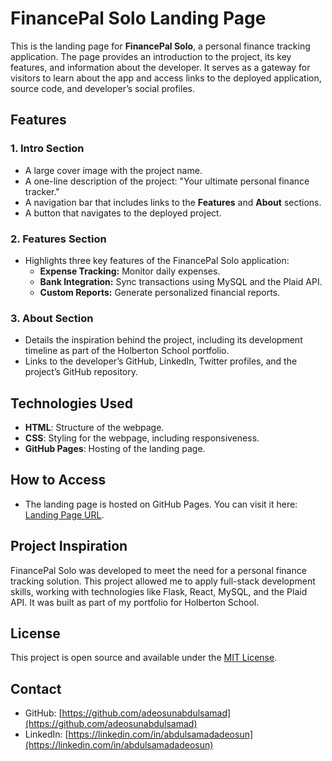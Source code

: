 # FinancePal Solo Landing Page

This is the landing page for **FinancePal Solo**, a personal finance tracking application. The page provides an introduction to the project, its key features, and information about the developer. It serves as a gateway for visitors to learn about the app and access links to the deployed application, source code, and developer’s social profiles.

## Features

### 1. Intro Section
- A large cover image with the project name.
- A one-line description of the project: "Your ultimate personal finance tracker."
- A navigation bar that includes links to the **Features** and **About** sections.
- A button that navigates to the deployed project.

### 2. Features Section
- Highlights three key features of the FinancePal Solo application:
  - **Expense Tracking:** Monitor daily expenses.
  - **Bank Integration:** Sync transactions using MySQL and the Plaid API.
  - **Custom Reports:** Generate personalized financial reports.

### 3. About Section
- Details the inspiration behind the project, including its development timeline as part of the Holberton School portfolio.
- Links to the developer’s GitHub, LinkedIn, Twitter profiles, and the project’s GitHub repository.

## Technologies Used
- **HTML**: Structure of the webpage.
- **CSS**: Styling for the webpage, including responsiveness.
- **GitHub Pages**: Hosting of the landing page.

## How to Access
- The landing page is hosted on GitHub Pages. You can visit it here: [Landing Page URL](https://adeosunabdulsamad.github.io/Financepay-Solo/).


## Project Inspiration
FinancePal Solo was developed to meet the need for a personal finance tracking solution. This project allowed me to apply full-stack development skills, working with technologies like Flask, React, MySQL, and the Plaid API. It was built as part of my portfolio for Holberton School.

## License
This project is open source and available under the [MIT License](LICENSE).

## Contact
- GitHub: [https://github.com/adeosunabdulsamad](https://github.com/adeosunabdulsamad)
- LinkedIn: [https://linkedin.com/in/abdulsamadadeosun](https://linkedin.com/in/abdulsamadadeosun)
